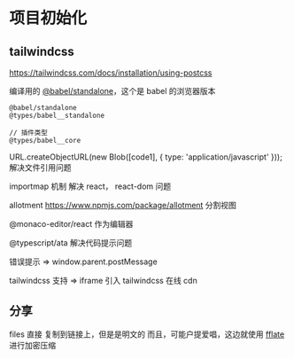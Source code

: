 # 项目初始化

## tailwindcss

https://tailwindcss.com/docs/installation/using-postcss

编译用的 [@babel/standalone](https://babeljs.io/docs/babel-standalone)，这个是 babel 的浏览器版本

```
@babel/standalone
@types/babel__standalone

// 插件类型
@types/babel__core
```

URL.createObjectURL(new Blob([code1], { type: 'application/javascript' })); 解决文件引用问题

importmap 机制 解决 react， react-dom 问题

allotment https://www.npmjs.com/package/allotment 分割视图

@monaco-editor/react 作为编辑器

@typescript/ata 解决代码提示问题

错误提示 => window.parent.postMessage

tailwindcss 支持 => iframe 引入 tailwindcss 在线 cdn

## 分享

files 直接 复制到链接上，但是是明文的 而且，可能户提爱唱，这边就使用 [fflate](https://www.npmjs.com/package/fflate) 进行加密压缩
